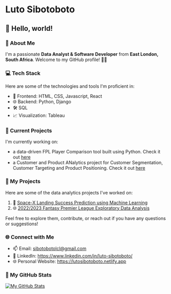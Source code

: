 # Luto Sibotoboto

## 👋 Hello, world!

### 🚀 About Me

I'm a passionate **Data Analyst & Software Developer** from **East London, South Africa**. Welcome to my GitHub profile! 👨‍💻

### 💻 Tech Stack

Here are some of the technologies and tools I'm proficient in:

- 🚀 Frontend: HTML, CSS, Javascript, React
- 🌐 Backend: Python, Django
- 🛠️ SQL
- 📈 Visualization: Tableau

### 🔭 Current Projects

I'm currently working on:
 - a data-driven FPL Player Comparison tool built using Python. Check it out [here](https://fpl-player-comparison.streamlit.app/)
 - a Customer and Product ANalytics project for Customer Segmentation, Customer Targeting and Product Positioning. Check it out [here](https://github.com/withouttheh/customer-analytics/)


### 📂 My Projects

Here are some of the data analytics projects I've worked on:

1. 🚀 [Space-X Landing Success Prediction using Machine Learning](https://github.com/withouttheh/spaceX-landing-success-prediction)
2. 🌐 [2022/2023 Fantasy Premier League Exploratory Data Analysis](https://github.com/withouttheh/fantasy-premier-league-analysis-22-23)

Feel free to explore them, contribute, or reach out if you have any questions or suggestions!

### 🌐 Connect with Me

- 📫 Email: sibotobotolcl@gmail.com
- 💼 LinkedIn: https://www.linkedin.com/in/luto-sibotoboto/
- 🌐 Personal Website: https://lutosibotoboto.netlify.app

### 🌟 My GitHub Stats

[![My GitHub Stats](https://github-readme-stats.vercel.app/api?username=withouttheh&show_icons=true&count_private=true)](https://github.com/withouttheh)

<!---
withouttheh/withouttheh is a ✨ special ✨ repository because its `README.md` (this file) appears on your GitHub profile.
You can click the Preview link to take a look at your changes.
--->

